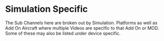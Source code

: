 # Simulation Specific

The Sub Channels here are broken out by Simulation.  Platforms as well as Add On Aircraft where multiple Videos are specific to that Add On or MOD.  Some of these may also be listed under device specific. 

